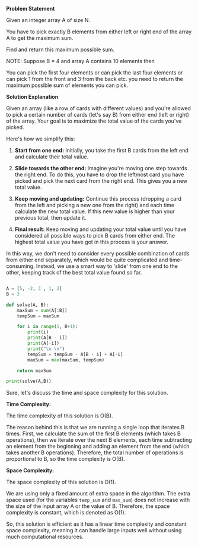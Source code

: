 **Problem Statement**

Given an integer array A of size N.

You have to pick exactly B elements from either left or right end of the array A to get the maximum sum.

Find and return this maximum possible sum.

NOTE: Suppose B = 4 and array A contains 10 elements then

You can pick the first four elements or can pick the last four elements or can pick 1 from the front and 3 from the back etc. you need to return the maximum possible sum of elements you can pick.

**Solution Explanation**

Given an array (like a row of cards with different values) and you're allowed to pick a certain number of cards (let's say B) from either end (left or right) of the array. Your goal is to maximize the total value of the cards you've picked.

Here's how we simplify this:

1. **Start from one end:** Initially, you take the first B cards from the left end and calculate their total value.

2. **Slide towards the other end:** Imagine you're moving one step towards the right end. To do this, you have to drop the leftmost card you have picked and pick the next card from the right end. This gives you a new total value.

3. **Keep moving and updating:** Continue this process (dropping a card from the left and picking a new one from the right) and each time calculate the new total value. If this new value is higher than your previous total, then update it.

4. **Final result:** Keep moving and updating your total value until you have considered all possible ways to pick B cards from either end. The highest total value you have got in this process is your answer.

In this way, we don't need to consider every possible combination of cards from either end separately, which would be quite complicated and time-consuming. Instead, we use a smart way to 'slide' from one end to the other, keeping track of the best total value found so far.
 
```python

A = [5, -2, 3 , 1, 2]
B = 3

def solve(A, B):
    maxSum = sum(A[:B])
    tempSum = maxSum

    for i in range(1, B+1):
        print(i)
        print(A[B - i])
        print(A[-i])
        print("\n \n")
        tempSum = tempSum - A[B - i] + A[-i]
        maxSum = max(maxSum, tempSum)

    return maxSum

print(solve(A,B))
```

Sure, let's discuss the time and space complexity for this solution.

**Time Complexity:**

The time complexity of this solution is O(B). 

The reason behind this is that we are running a single loop that iterates B times. First, we calculate the sum of the first B elements (which takes B operations), then we iterate over the next B elements, each time subtracting an element from the beginning and adding an element from the end (which takes another B operations). Therefore, the total number of operations is proportional to B, so the time complexity is O(B).

**Space Complexity:**

The space complexity of this solution is O(1).

We are using only a fixed amount of extra space in the algorithm. The extra space used (for the variables `temp_sum` and `max_sum`) does not increase with the size of the input array A or the value of B. Therefore, the space complexity is constant, which is denoted as O(1).

So, this solution is efficient as it has a linear time complexity and constant space complexity, meaning it can handle large inputs well without using much computational resources.